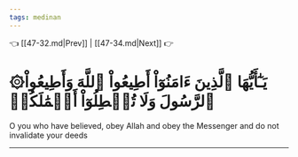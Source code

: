 ```yaml
---
tags: medinan
---
```


👈 [[47-32.md|Prev]] | [[47-34.md|Next]] 👉

# ۞يَـٰٓأَيُّهَا ٱلَّذِينَ ءَامَنُوٓاْ أَطِيعُواْ ٱللَّهَ وَأَطِيعُواْ ٱلرَّسُولَ وَلَا تُبۡطِلُوٓاْ أَعۡمَٰلَكُمۡ

O you who have believed, obey Allah and obey the Messenger and do not invalidate your deeds

---


